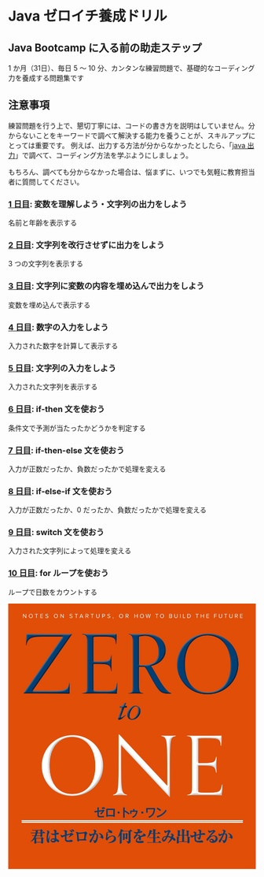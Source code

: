 # Java ゼロイチ養成ドリル

## Java Bootcamp に入る前の助走ステップ

1 か月（31日）、毎日 5 ～ 10 分、カンタンな練習問題で、基礎的なコーディング力を養成する問題集です

## 注意事項

練習問題を行う上で、懇切丁寧には、コードの書き方を説明はしていません。分からないことをキーワードで調べて解決する能力を養うことが、スキルアップにとっては重要です。
例えば、出力する方法が分からなかったとしたら、「[java 出力](https://www.google.com/search?q=java+出力)」で調べて、コーディング方法を学ぶようにしましょう。

もちろん、調べても分からなかった場合は、悩まずに、いつでも気軽に教育担当者に質問してください。

### [1 日目](./day01): 変数を理解しよう・文字列の出力をしよう
名前と年齢を表示する

### [2 日目](./day02): 文字列を改行させずに出力をしよう
3 つの文字列を表示する

### [3 日目](./day03): 文字列に変数の内容を埋め込んで出力をしよう
変数を埋め込んで表示する

### [4 日目](./day04): 数字の入力をしよう
入力された数字を計算して表示する

### [5 日目](./day05): 文字列の入力をしよう
入力された文字列を表示する

### [6 日目](./day06): if-then 文を使おう
条件文で予測が当たったかどうかを判定する

### [7 日目](./day07): if-then-else 文を使おう
入力が正数だったか、負数だったかで処理を変える

### [8 日目](./day08): if-else-if 文を使おう
入力が正数だったか、0 だったか、負数だったかで処理を変える

### [9 日目](./day09): switch 文を使おう
入力された文字列によって処理を変える

### [10 日目](./day10): for ループを使おう
ループで日数をカウントする

![](./zero_to_one.jpg)
